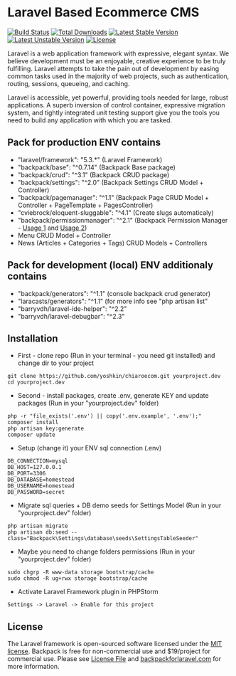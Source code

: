 # Laravel Based Ecommerce CMS

[![Build Status](https://travis-ci.org/laravel/framework.svg)](https://travis-ci.org/laravel/framework)
[![Total Downloads](https://poser.pugx.org/laravel/framework/d/total.svg)](https://packagist.org/packages/laravel/framework)
[![Latest Stable Version](https://poser.pugx.org/laravel/framework/v/stable.svg)](https://packagist.org/packages/laravel/framework)
[![Latest Unstable Version](https://poser.pugx.org/laravel/framework/v/unstable.svg)](https://packagist.org/packages/laravel/framework)
[![License](https://poser.pugx.org/laravel/framework/license.svg)](https://packagist.org/packages/laravel/framework)

Laravel is a web application framework with expressive, elegant syntax. We believe development must be an enjoyable, creative experience to be truly fulfilling. Laravel attempts to take the pain out of development by easing common tasks used in the majority of web projects, such as authentication, routing, sessions, queueing, and caching.

Laravel is accessible, yet powerful, providing tools needed for large, robust applications. A superb inversion of control container, expressive migration system, and tightly integrated unit testing support give you the tools you need to build any application with which you are tasked.

## Pack for production ENV contains
- "laravel/framework": "5.3.*" (Laravel Framework)
- "backpack/base": "^0.7.14" (Backpack Base package)
- "backpack/crud": "^3.1" (Backpack CRUD package)
- "backpack/settings": "^2.0" (Backpack Settings CRUD Model + Controller)
- "backpack/pagemanager": "^1.1" (Backpack Page CRUD Model + Controller + PageTemplate + PagesController)
- "cviebrock/eloquent-sluggable": "^4.1" (Create slugs automaticaly)
- "backpack/permissionmanager": "^2.1" (Backpack Permission Manager - [Usage 1](https://github.com/Laravel-Backpack/PermissionManager#using-permissions) and [Usage 2](https://github.com/spatie/laravel-permission#usage))
- Menu CRUD Model + Controller
- News (Articles + Categories + Tags) CRUD Models + Controllers

## Pack for development (local) ENV additionaly contains
- "backpack/generators": "^1.1" (console backpack crud generator)
- "laracasts/generators": "^1.1" (for more info see "php artisan list"
- "barryvdh/laravel-ide-helper": "^2.2"
- "barryvdh/laravel-debugbar": "^2.3"

## Installation

- First - clone repo (Run in your terminal - you need git installed) and change dir to your project
```
git clone https://github.com/yoshkin/chiaroecom.git yourproject.dev
cd yourproject.dev
```

- Second - install packages, create .env, generate KEY and update packages (Run in your "yourproject.dev" folder)
```
php -r "file_exists('.env') || copy('.env.example', '.env');"
composer install
php artisan key:generate
composer update
```

- Setup (change it) your ENV sql connection (.env)
```
DB_CONNECTION=mysql
DB_HOST=127.0.0.1
DB_PORT=3306
DB_DATABASE=homestead
DB_USERNAME=homestead
DB_PASSWORD=secret
```

- Migrate sql queries + DB demo seeds for Settings Model (Run in your "yourproject.dev" folder)
```
php artisan migrate
php artisan db:seed --class="Backpack\Settings\database\seeds\SettingsTableSeeder"
```

- Maybe you need to change folders permissions (Run in your "yourproject.dev" folder)
```
sudo chgrp -R www-data storage bootstrap/cache
sudo chmod -R ug+rwx storage bootstrap/cache
```

- Activate Laravel Framework plugin in PHPStorm
```
Settings -> Laravel -> Enable for this project
```

## License

The Laravel framework is open-sourced software licensed under the [MIT license](http://opensource.org/licenses/MIT).
Backpack is free for non-commercial use and $19/project for commercial use. Please see [License File](https://github.com/Laravel-Backpack/Base/blob/master/LICENSE.md) and [backpackforlaravel.com](https://backpackforlaravel.com/#pricing) for more information.
